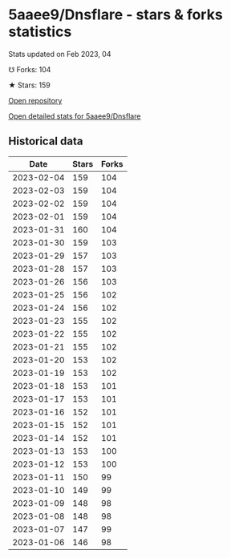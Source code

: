 # 5aaee9/Dnsflare - stars & forks statistics

Stats updated on Feb 2023, 04

☋ Forks: 104

★ Stars: 159

[Open repository](https://github.com/5aaee9/Dnsflare)

[Open detailed stats for 5aaee9/Dnsflare](https://reviewgithub.com/rep/5aaee9/Dnsflare)

## Historical data
| Date | Stars | Forks |
|------|-------|-------|
| 2023-02-04 | 159 | 104 | 
| 2023-02-03 | 159 | 104 | 
| 2023-02-02 | 159 | 104 | 
| 2023-02-01 | 159 | 104 | 
| 2023-01-31 | 160 | 104 | 
| 2023-01-30 | 159 | 103 | 
| 2023-01-29 | 157 | 103 | 
| 2023-01-28 | 157 | 103 | 
| 2023-01-26 | 156 | 103 | 
| 2023-01-25 | 156 | 102 | 
| 2023-01-24 | 156 | 102 | 
| 2023-01-23 | 155 | 102 | 
| 2023-01-22 | 155 | 102 | 
| 2023-01-21 | 155 | 102 | 
| 2023-01-20 | 153 | 102 | 
| 2023-01-19 | 153 | 102 | 
| 2023-01-18 | 153 | 101 | 
| 2023-01-17 | 153 | 101 | 
| 2023-01-16 | 152 | 101 | 
| 2023-01-15 | 152 | 101 | 
| 2023-01-14 | 152 | 101 | 
| 2023-01-13 | 153 | 100 | 
| 2023-01-12 | 153 | 100 | 
| 2023-01-11 | 150 | 99 | 
| 2023-01-10 | 149 | 99 | 
| 2023-01-09 | 148 | 98 | 
| 2023-01-08 | 148 | 98 | 
| 2023-01-07 | 147 | 99 | 
| 2023-01-06 | 146 | 98 | 

